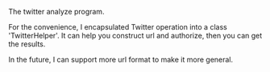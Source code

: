 The twitter analyze program.

For the convenience, I encapsulated Twitter operation into a class 'TwitterHelper'.
It can help you construct url and authorize, then you can get the results.

In the future, I can support more url format to make it more general.